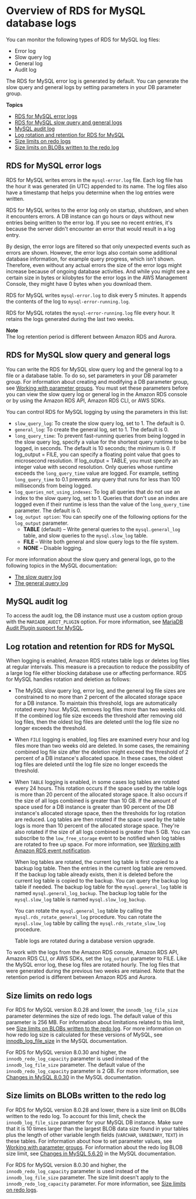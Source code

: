 # Overview of RDS for MySQL database logs<a name="USER_LogAccess.MySQL.LogFileSize"></a>

You can monitor the following types of RDS for MySQL log files:
+ Error log
+ Slow query log
+ General log
+ Audit log

The RDS for MySQL error log is generated by default\. You can generate the slow query and general logs by setting parameters in your DB parameter group\.

**Topics**
+ [RDS for MySQL error logs](#USER_LogAccess.MySQL.Errorlog)
+ [RDS for MySQL slow query and general logs](#USER_LogAccess.MySQL.Generallog)
+ [MySQL audit log](#USER_LogAccess.MySQL.Auditlog)
+ [Log rotation and retention for RDS for MySQL](#USER_LogAccess.MySQL.LogFileSize.retention)
+ [Size limits on redo logs](#USER_LogAccess.MySQL.LogFileSize.RedoLogs)
+ [Size limits on BLOBs written to the redo log](#USER_LogAccess.MySQL.LogFileSize.BLOBs)

## RDS for MySQL error logs<a name="USER_LogAccess.MySQL.Errorlog"></a>

RDS for MySQL writes errors in the `mysql-error.log` file\. Each log file has the hour it was generated \(in UTC\) appended to its name\. The log files also have a timestamp that helps you determine when the log entries were written\.

RDS for MySQL writes to the error log only on startup, shutdown, and when it encounters errors\. A DB instance can go hours or days without new entries being written to the error log\. If you see no recent entries, it's because the server didn't encounter an error that would result in a log entry\.

By design, the error logs are filtered so that only unexpected events such as errors are shown\. However, the error logs also contain some additional database information, for example query progress, which isn't shown\. Therefore, even without any actual errors the size of the error logs might increase because of ongoing database activities\. And while you might see a certain size in bytes or kilobytes for the error logs in the AWS Management Console, they might have 0 bytes when you download them\.

RDS for MySQL writes `mysql-error.log` to disk every 5 minutes\. It appends the contents of the log to `mysql-error-running.log`\.

RDS for MySQL rotates the `mysql-error-running.log` file every hour\. It retains the logs generated during the last two weeks\.

**Note**  
The log retention period is different between Amazon RDS and Aurora\.

## RDS for MySQL slow query and general logs<a name="USER_LogAccess.MySQL.Generallog"></a>

You can write the RDS for MySQL slow query log and the general log to a file or a database table\. To do so, set parameters in your DB parameter group\. For information about creating and modifying a DB parameter group, see [Working with parameter groups](USER_WorkingWithParamGroups.md)\. You must set these parameters before you can view the slow query log or general log in the Amazon RDS console or by using the Amazon RDS API, Amazon RDS CLI, or AWS SDKs\.

You can control RDS for MySQL logging by using the parameters in this list:
+ `slow_query_log`: To create the slow query log, set to 1\. The default is 0\.
+ `general_log`: To create the general log, set to 1\. The default is 0\.
+ `long_query_time`: To prevent fast\-running queries from being logged in the slow query log, specify a value for the shortest query runtime to be logged, in seconds\. The default is 10 seconds; the minimum is 0\. If log\_output = FILE, you can specify a floating point value that goes to microsecond resolution\. If log\_output = TABLE, you must specify an integer value with second resolution\. Only queries whose runtime exceeds the `long_query_time` value are logged\. For example, setting `long_query_time` to 0\.1 prevents any query that runs for less than 100 milliseconds from being logged\.
+ `log_queries_not_using_indexes`: To log all queries that do not use an index to the slow query log, set to 1\. Queries that don't use an index are logged even if their runtime is less than the value of the `long_query_time` parameter\. The default is 0\.
+ `log_output option`: You can specify one of the following options for the `log_output` parameter\. 
  + **TABLE** \(default\) – Write general queries to the `mysql.general_log` table, and slow queries to the `mysql.slow_log` table\.
  + **FILE** – Write both general and slow query logs to the file system\.
  + **NONE** – Disable logging\.

For more information about the slow query and general logs, go to the following topics in the MySQL documentation:
+ [The slow query log](https://dev.mysql.com/doc/refman/8.0/en/slow-query-log.html)
+ [The general query log](https://dev.mysql.com/doc/refman/8.0/en/query-log.html)

## MySQL audit log<a name="USER_LogAccess.MySQL.Auditlog"></a>

To access the audit log, the DB instance must use a custom option group with the `MARIADB_AUDIT_PLUGIN` option\. For more information, see [MariaDB Audit Plugin support for MySQL](Appendix.MySQL.Options.AuditPlugin.md)\.

## Log rotation and retention for RDS for MySQL<a name="USER_LogAccess.MySQL.LogFileSize.retention"></a>

When logging is enabled, Amazon RDS rotates table logs or deletes log files at regular intervals\. This measure is a precaution to reduce the possibility of a large log file either blocking database use or affecting performance\. RDS for MySQL handles rotation and deletion as follows:
+ The MySQL slow query log, error log, and the general log file sizes are constrained to no more than 2 percent of the allocated storage space for a DB instance\. To maintain this threshold, logs are automatically rotated every hour\. MySQL removes log files more than two weeks old\. If the combined log file size exceeds the threshold after removing old log files, then the oldest log files are deleted until the log file size no longer exceeds the threshold\.
+ When `FILE` logging is enabled, log files are examined every hour and log files more than two weeks old are deleted\. In some cases, the remaining combined log file size after the deletion might exceed the threshold of 2 percent of a DB instance's allocated space\. In these cases, the oldest log files are deleted until the log file size no longer exceeds the threshold\.
+ When `TABLE` logging is enabled, in some cases log tables are rotated every 24 hours\. This rotation occurs if the space used by the table logs is more than 20 percent of the allocated storage space\. It also occurs if the size of all logs combined is greater than 10 GB\. If the amount of space used for a DB instance is greater than 90 percent of the DB instance's allocated storage space, then the thresholds for log rotation are reduced\. Log tables are then rotated if the space used by the table logs is more than 10 percent of the allocated storage space\. They're also rotated if the size of all logs combined is greater than 5 GB\. You can subscribe to the `low_free_storage` event to be notified when log tables are rotated to free up space\. For more information, see [Working with Amazon RDS event notification](USER_Events.md)\.

  When log tables are rotated, the current log table is first copied to a backup log table\. Then the entries in the current log table are removed\. If the backup log table already exists, then it is deleted before the current log table is copied to the backup\. You can query the backup log table if needed\. The backup log table for the `mysql.general_log` table is named `mysql.general_log_backup`\. The backup log table for the `mysql.slow_log` table is named `mysql.slow_log_backup`\.

  You can rotate the `mysql.general_log` table by calling the `mysql.rds_rotate_general_log` procedure\. You can rotate the `mysql.slow_log` table by calling the `mysql.rds_rotate_slow_log` procedure\.

  Table logs are rotated during a database version upgrade\.

To work with the logs from the Amazon RDS console, Amazon RDS API, Amazon RDS CLI, or AWS SDKs, set the `log_output` parameter to FILE\. Like the MySQL error log, these log files are rotated hourly\. The log files that were generated during the previous two weeks are retained\. Note that the retention period is different between Amazon RDS and Aurora\.

## Size limits on redo logs<a name="USER_LogAccess.MySQL.LogFileSize.RedoLogs"></a>

For RDS for MySQL version 8\.0\.28 and lower, the `innodb_log_file_size` parameter determines the size of redo logs\. The default value of this parameter is 256 MB\. For information about limitations related to this limit, see [Size limits on BLOBs written to the redo log](#USER_LogAccess.MySQL.LogFileSize.BLOBs)\. For more information on how redo log size is calculated for these versions of MySQL, see [ innodb\_log\_file\_size](https://dev.mysql.com/doc/refman/5.7/en/innodb-parameters.html#sysvar_innodb_log_file_size) in the MySQL documentation\.

For RDS for MySQL version 8\.0\.30 and higher, the `innodb_redo_log_capacity` parameter is used instead of the `innodb_log_file_size` parameter\. The default value of the `innodb_redo_log_capacity` parameter is 2 GB\. For more information, see [ Changes in MySQL 8\.0\.30](https://dev.mysql.com/doc/relnotes/mysql/8.0/en/news-8-0-30.html) in the MySQL documentation\.

## Size limits on BLOBs written to the redo log<a name="USER_LogAccess.MySQL.LogFileSize.BLOBs"></a>

For RDS for MySQL version 8\.0\.28 and lower, there is a size limit on BLOBs written to the redo log\. To account for this limit, check the `innodb_log_file_size` parameter for your MySQL DB instance\. Make sure that it is 10 times larger than the largest BLOB data size found in your tables plus the length of other variable length fields \(`VARCHAR`, `VARBINARY`, `TEXT`\) in these tables\. For information about how to set parameter values, see [Working with parameter groups](USER_WorkingWithParamGroups.md)\. For information about the redo log BLOB size limit, see [Changes in MySQL 5\.6\.20](http://dev.mysql.com/doc/relnotes/mysql/5.6/en/news-5-6-20.html) in the MySQL documentation\.

For RDS for MySQL version 8\.0\.30 and higher, the `innodb_redo_log_capacity` parameter is used instead of the `innodb_log_file_size` parameter\. The size limit doesn't apply to the `innodb_redo_log_capacity` parameter\. For more information, see [Size limits on redo logs](#USER_LogAccess.MySQL.LogFileSize.RedoLogs)\.
